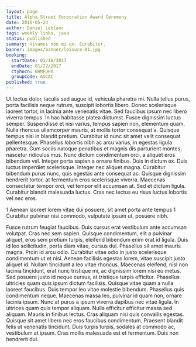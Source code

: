 ```yaml
---
layout: page
title: Alpha Street Corporation Award Ceremony
date: 2016-05-24
author: Daniel Leblanc
tags: weekly links, java
status: published
summary: Vivamus non mi ex. Curabitur.
banner: images/banner/leisure-01.jpg
booking:
  startDate: 01/18/2017
  endDate: 01/22/2017
  ctyhocn: BHMFDHX
  groupCode: ASCAC
published: true
---
```

Ut lectus dolor, iaculis sed augue id, vehicula pharetra mi. Nulla tellus purus, porta facilisis neque rutrum, suscipit lobortis libero. Donec scelerisque laoreet tortor, in lacinia ante venenatis vitae. Sed faucibus ipsum nec libero viverra tempus. In hac habitasse platea dictumst. Fusce dignissim luctus semper. Suspendisse et nisi varius, tempus sapien non, elementum quam. Nulla rhoncus ullamcorper mauris, at mollis tortor consequat a. Quisque tempus nisi in blandit pretium.
Curabitur id nunc sit amet velit consequat pellentesque. Phasellus lobortis nibh ac arcu varius, in egestas ligula pharetra. Cum sociis natoque penatibus et magnis dis parturient montes, nascetur ridiculus mus. Nunc dictum condimentum orci, a aliquet eros bibendum vel. Integer porta sapien a ornare finibus. Duis in dictum ex. Duis luctus imperdiet scelerisque. Integer nec aliquet magna. Curabitur bibendum purus nunc, quis egestas ante consequat ac. Quisque dignissim hendrerit tortor, at fermentum eros scelerisque viverra. Maecenas consectetur tempor orci, vel tempor elit accumsan at. Sed et dictum ligula. Curabitur blandit malesuada luctus. Cras nec lectus eu risus luctus lobortis vel nec eros.

1 Aenean laoreet lorem vitae dui posuere, sit amet porta ante tempus
1 Curabitur pulvinar nisi commodo, vulputate ipsum ut, posuere nibh.

Fusce rutrum feugiat faucibus. Duis cursus erat vestibulum ante accumsan volutpat. Cras nec sem sapien. Quisque condimentum, elit a pulvinar aliquet, eros sem pretium turpis, eleifend bibendum enim erat id ligula. Duis id leo sollicitudin, porta diam vitae, cursus dui. Phasellus sit amet mauris magna. Proin id arcu odio. Curabitur vitae odio in justo scelerisque condimentum ut et nisi. Aenean facilisis egestas lorem, vitae suscipit justo aliquet id. Nullam tincidunt a leo vitae rhoncus. Maecenas eleifend, nisl non lacinia tincidunt, erat nunc tristique mi, ac dignissim lorem nisi eu metus. Sed posuere justo id neque cursus, at tristique turpis efficitur. Phasellus ultricies quam quis ipsum dictum facilisis. Quisque vitae quam a nulla laoreet faucibus.
Duis tempor leo vitae molestie bibendum. Phasellus quis condimentum neque. Maecenas massa leo, pulvinar id quam non, ornare lacinia ipsum. Nunc at purus a ipsum viverra dapibus nec vitae ligula. In ultrices quam quis tempor aliquam. Nulla efficitur efficitur massa sed aliquam. Mauris in finibus lectus. Cras aliquam nisi quis convallis egestas. Quisque sit amet libero nec eros faucibus condimentum. Praesent blandit felis ut venenatis tincidunt. Duis turpis turpis, sodales at commodo ac, vestibulum at ipsum. Cras mollis malesuada est et fermentum. Duis non hendrerit dui.
